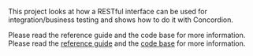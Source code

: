 This project looks at how a RESTful interface can be used for integration/business testing and shows how to do it with Concordion.

Please read the reference guide and the code base for more information.
Please read the <a href='http://wiki.workingonit.googlecode.com/hg/taberna.pdf'>reference guide</a> and the <a href='http://code.google.com/p/workingonit/source/browse/#hg/taberna'>code base</a> for more information.